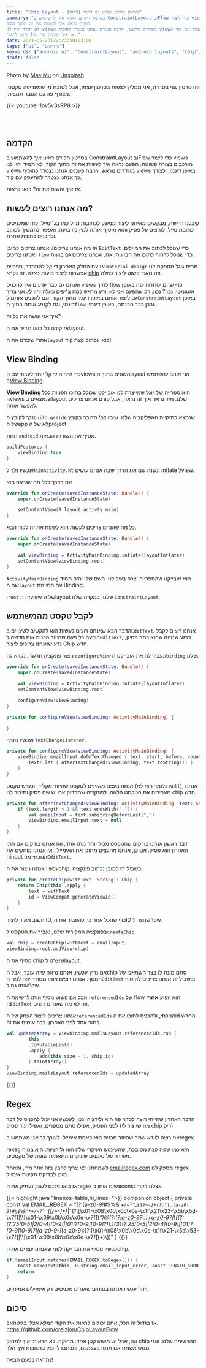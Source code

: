 ```yaml
---
title: "Chip Layout - ממשק מורכב שהוא גם דינמי [וידאו]"
summary: "בסרטון הקודם ראינו איך להשתמש ב ConstraintLayout ובFlow כדי ליצור views מורכבים בצורה פשוטה.
הפעם נראה איך לעשות את זה מתוך הקוד.
לא תמיד יהיו לנו views מוגדרים מראש, הרבה פעמים אנחנו נצטרך להוסיף views באופן דינמי, ולצורך כך אנחנו נצטרך להתעסק עם קוד.
אז איך עושים את זה? בואו לראות."
date: 2021-05-23T22:23:58+03:00
tags: ["ui", "מדריכים"]
keywords: ["android ui", "ConstraintLayout", "android layouts", "chip", "chip-group", "regex"]
draft: false
---
```


Photo by <a href="https://unsplash.com/@picoftasty?utm_source=unsplash&utm_medium=referral&utm_content=creditCopyText">Mae Mu</a> on <a href="https://unsplash.com/s/photos/cookie?utm_source=unsplash&utm_medium=referral&utm_content=creditCopyText">Unsplash</a>

זהו סרטון שני בסדרה, אני ממליץ לצפות בסרטון עצמו, אבל לטובת מי שמעדיפה טקסט, מצורף פה גם הסבר תמציתי.

{{< youtube l1ov5v3sRP8 >}}

<br>
<br>

## הקדמה
בסרטון הקודם ראינו איך להשתמש ב ConstraintLayout ובFlow כדי ליצור views מורכבים בצורה פשוטה.
הפעם נראה איך לעשות את זה מתוך הקוד.
לא תמיד יהיו לנו views מוגדרים מראש, הרבה פעמים אנחנו נצטרך להוסיף views באופן דינמי, ולצורך כך אנחנו נצטרך להתעסק עם קוד.

אז איך עושים את זה? בואו לראות.

## מה אנחנו רוצים לעשות?
קיבלנו דרישה, מבקשים מאיתנו ליצור ממשק לכתובות מייל כמו בג׳ימייל.
כזה שמכניסים כתובת מייל, לוחצים על פסיק והוא מוסיף אותה למין כזו בועה, ואפשר להמשיך לכתוב ולהכניס כתובת אחרת.

אז מה אנחנו צריכים?
אנחנו צריכים כמובן `EditText` כדי שנוכל לכתוב את המיילים. 
ואנחנו צריכים `flow` כדי שנוכל לדחוף לתוכו את הבועות.
אה, ואנחנו צריכים גם בועות.

אז עם החלק האחרון די קל להסתדר, ספריית `material design` מבית גוגל מספקת לנו אפשרות ליצור בועות כאלה. זה נקרא [chip](https://material.io/components/chips) וזה מאוד פשוט ליצור כאלה.

ואנחנו גם כבר יודעים איך להכניס views לתוך flow כדי שהם יסתדרו יפה באופן אוטומטי, נכון? נכון.
רק שהפעם אני לא יודע מראש כמה צ׳יפים כאלה יהיו לי. אני צריך גם ליצור אותם באופו דינמי מתוך הקוד, וגם להכניס אותם ל`ConstraintLayout` באופן דינמי, וגם לקנפג אותם בתוך ה`flow`, ובכן כבר הבנתם, באופן דינמי.

איך אני עושה את כל זה?

אז קודם כל בואו נגדיר את הlayout.

<script src="https://emgithub.com/embed.js?target=https%3A%2F%2Fgithub.com%2Forelzion%2FChipLayoutFlow%2Fblob%2Fmaster%2Fapp%2Fsrc%2Fmain%2Fres%2Flayout%2Factivity_main.xml&style=github&showBorder=on&showLineNumbers=on&showFileMeta=on&showCopy=on"></script>

אחרי שיצרנו את ה`layout` בואו נכתוב קצת קוד!

## View Binding
כדי שיהיה לי קל יותר לעבוד עם הviews השונים בתוך הlayout אני אוהב להשתמש ב[View Binding](https://developer.android.com/topic/libraries/view-binding).

**View Binding** היא ספרייה של גוגל שמייצרת לנו אובייקט שכולל בתוכו הפניות לכל הviews שנמצאים בlayout שלנו.
מיד נראה איך זה נראה, אבל קודם אנחנו צריכים לאפשר אותה.

נלך לקובץ ה`build.gralde` שנמצא בתיקיית האפליקציה שלנו. שימו לב! מדובר בקובץ של הapp לא של הproject.

תחת `android` נוסיף את השורות הבאות.

```java
buildFeatures {
    viewBinding true
}
```

עכשיו נלך ל`MainActivity.kt` ונשנה שם את הדרך שבה אנחנו עושים inflate לview.

אם בדרך כלל מה שנראה הוא
```kotlin
override fun onCreate(savedInstanceState: Bundle?) {
    super.onCreate(savedInstanceState)

    setContentView(R.layout.activty_main)
}
```

כל מה שאנחנו צריכים לעשות הוא לשנות את זה לקוד הבא.

```kotlin
override fun onCreate(savedInstanceState: Bundle?) {
    super.onCreate(savedInstanceState)

    val viewBinding = ActivityMainBinding.inflate(layoutInflater)
    setContentView(viewBinding.root)
}
```

`ActivityMainBinding` הוא אובייקט שהספרייה יצרה בשבילנו. השם שלו יהיה תמיד שם ה`layout` עם הסיומת Binding.

ו`root` זה הview של הlayout שלנו, במקרה שלנו `ConstraintLayout`.

## לקבל טקסט מהמשתמש
הדבר הבא שאנחנו רוצים לעשות הוא להקשיב לשינויים ב`EditText`.
אנחנו רוצים לקבל הודעה כל פעם שהיוזר הכניס אות חדשה ל`EditText`, ברגע שנזהה שהוא כתב פסיק, נדע שאנחנו צריכים ליצור Chip חדש.

ניצור פונקציה חדשה, נקרא לה `configureView` ונעביר לה את אובייקט ה`binding` שלנו.

```kotlin
override fun onCreate(savedInstanceState: Bundle?) {
    super.onCreate(savedInstanceState)

    val viewBinding = ActivityMainBinding.inflate(layoutInflater)
    setContentView(viewBinding.root)

    configureView(viewBinding)
}

private fun configureView(viewBinding: ActivityMainBinding) {

}
```

ועכשיו נוסיף `TextChangeListener`.

```kotlin
private fun configureView(viewBinding: ActivityMainBinding) {
    viewBinding.emailInput.doOnTextChanged { text, start, before, count ->
        text?.let { afterTextChanged(viewBinding, text.toString()) }
    }
}
```

אנחנו בעצם מאזינים לטקסט שהיוזר מקליד, וכשיש טקסט (כלומר הוא לא `null`), אנחנו מעבירים את הטקסט הלאה, לפונקציה שתבדוק אם יש שם פסיק ותיצור לנו chip חדש.

```kotlin
private fun afterTextChanged(viewBinding: ActivityMainBinding, text: String) {
    if (text.length > 1 && text.endsWith(",")) {
        val emailInput = text.substringBeforeLast(",")
        viewBinding.emailInput.text = null
    }
}
```

דבר ראשון אנחנו בודקים שהטקסט מכיל יותר מתו אחד, ואז אנחנו בודקים אם התו האחרון הוא פסיק. אם כן, אנחנו מחלצים מתוכו את האימייל. ואז אנחנו מוחקים את הinput הנוכחי מה`EditText`.

עכשיו אנחנו ניצור את הchip. ובשביל זה כמובן נכתוב פונקציה.

```kotlin
private fun createChip(withText: String): Chip {
    return Chip(this).apply {
        text = withText
        id = ViewCompat.generateViewId()
    }
}
```
חשוב מאוד ליצור ID, כדי שנוכל אחר כך להעביר את הID שנוצר לflow.

בפונקציה המקורית שלנו, נעביר את הטקסט ל`createChip`.
```kotlin
val chip = createChip(withText = emailInput)
viewBinding.root.addView(chip)
```

ונוסיף את הchip שיצרנו לlayout.

אם נריץ עכשיו, אנחנו נראה שזה עובד, אבל הchip סתם מונח לו בצד השמאלי של המסך.
אנחנו רוצים אותו מסודר יפה לפני ה`EditText` ובשביל זה אנחנו צריכים להוסיף אותו גם לflow.

אבל אם פשוט נוסיף אותו לרשימת ה `referencedIds` של flow הוא יופיע **אחרי** ה`EditText` וזה לא מה שאנחנו רוצים.

אנחנו צריכים ליצור העתק של ה`referencedIds` הנוכחי, ולהכניס לתוכו את הid החדש בתור אחד לפני האחרון.
ככה עושים את זה.
```kotlin
val updatedArray = viewBinding.mailsLayout.referencedIds.run {
        this
        .toMutableList()
        .apply {
            add(this.size - 1, chip.id)
        }.toIntArray()
}
viewBinding.mailsLayout.referencedIds = updatedArray
```

{{<subscribe text="כיף להכניס אימיילים? בואו תכניסו גם אחד פה 😃">}}

## Regex
הדבר האחרון שהייתי רוצה לסדר פה הוא ולידציה.
נכון לעכשיו אני יכול להכניס כל דבר לפני הפסיק, אפילו סתם מספרים, ואפילו עוד פסיק (מה שייצור לי chip ריק).

אני רוצה לוודא שמה שהיוזר מכניס הוא באמת אימייל. לצורך כך אני משתמש בregex.

rexeg היא כמו שפה קצת מסובכת, שהשימוש העיקרי שלה הוא ולידציות. היא בנויה משורה של סימנים שעיקרם התאמות שונות של טקסטים.

לשמחתנו לא צריך להבין בזה יותר מדי, והאתר [emailregex.com](https://emailregex.com/) מספק לנו regex מוכן לבדיקת תקינות אימייל.

אז בואו ניכנס לשם, נעתיק את הregex ונשים אותו כconst אצלנו בקוד.

{{< highlight java "linenos=table,hl_lines=">}}
companion object {
    private const val EMAIL_REGEX = "(?:[a-z0-9!#\$%&'*+/=?^_`{|}~-]+(?:\\.[a-z0-9!#\$%&'*+/=?^_`{|}~-]+)*|\"(?:[\\x01-\\x08\\x0b\\x0c\\x0e-\\x1f\\x21\\x23-\\x5b\\x5d-\\x7f]|\\\\[\\x01-\\x09\\x0b\\x0c\\x0e-\\x7f])*\")@(?:(?:[a-z0-9](?:[a-z0-9-]*[a-z0-9])?\\.)+[a-z0-9](?:[a-z0-9-]*[a-z0-9])?|\\[(?:(?:25[0-5]|2[0-4][0-9]|[01]?[0-9][0-9]?)\\.){3}(?:25[0-5]|2[0-4][0-9]|[01]?[0-9][0-9]?|[a-z0-9-]*[a-z0-9]:(?:[\\x01-\\x08\\x0b\\x0c\\x0e-\\x1f\\x21-\\x5a\\x53-\\x7f]|\\\\[\\x01-\\x09\\x0b\\x0c\\x0e-\\x7f])+)\\])"
}
{{</highlight>}}

עכשיו נוסיף את הבדיקה לפני שאנחנו יוצרים את הchip.

```kotlin
if(!emailInput.matches(EMAIL_REGEX.toRegex())) {
    Toast.makeText(this, R.string.email_input_error, Toast.LENGTH_SHORT).show()
    return
}
```

וזהו! עכשיו אנחנו בטוחים שאנחנו מכניסים רק אימיילים אמיתיים.

## סיכום
אז בגדול זה הכל, אתם יכולים לראות את הקוד המלא אצלי בגיטהאב.
https://github.com/orelzion/ChipLayoutFlow

אה, אבל יש משהו קטן אחד. מחיקה. לא הראיתי איך למחוק chip מהרשימה שלנו.
ואני ממש אשמח אם תנסו בעצמכם, ותכתבו לי כאן בתגובות איך הלך.

נתראה בפעם הבאה!